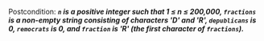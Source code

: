 Postcondition: ***`n` is a positive integer such that 1 ≤ n ≤ 200,000, `fractions` is a non-empty string consisting of characters 'D' and 'R', `depublicans` is 0, `remocrats` is 0, and `fraction` is 'R' (the first character of `fractions`).***